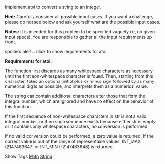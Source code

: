 Implement atoi to convert a string to an integer.

**Hint:** Carefully consider all possible input cases. If you want a challenge, please do not see below and ask yourself what are the possible input cases.

**Notes:**  It is intended for this problem to be specified vaguely (ie, no given input specs). You are responsible to gather all the input requirements up front.

spoilers alert... click to show requirements for atoi.

**Requirements for atoi:**

The function first discards as many whitespace characters as necessary until the first non-whitespace character is found. Then, starting from this character, takes an optional initial plus or minus sign followed by as many numerical digits as possible, and interprets them as a numerical value.

The string can contain additional characters after those that form the integral number, which are ignored and have no effect on the behavior of this function.

If the first sequence of non-whitespace characters in str is not a valid integral number, or if no such sequence exists because either str is empty or it contains only whitespace characters, no conversion is performed.

If no valid conversion could be performed, a zero value is returned. If the correct value is out of the range of representable values, INT\_MAX (2147483647) or INT\_MIN (-2147483648) is returned.

Show Tags
 [Math](/tag/math/) [String](/tag/string/)
